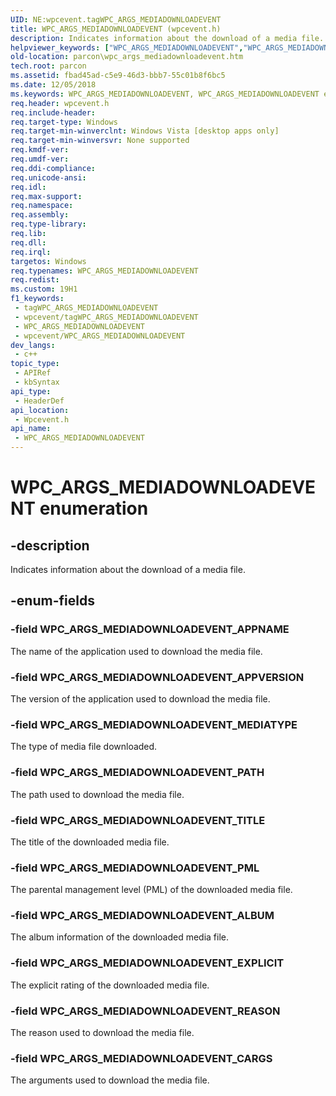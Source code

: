 ```yaml
---
UID: NE:wpcevent.tagWPC_ARGS_MEDIADOWNLOADEVENT
title: WPC_ARGS_MEDIADOWNLOADEVENT (wpcevent.h)
description: Indicates information about the download of a media file.
helpviewer_keywords: ["WPC_ARGS_MEDIADOWNLOADEVENT","WPC_ARGS_MEDIADOWNLOADEVENT enumeration","WPC_ARGS_MEDIADOWNLOADEVENT_ALBUM","WPC_ARGS_MEDIADOWNLOADEVENT_APPNAME","WPC_ARGS_MEDIADOWNLOADEVENT_APPVERSION","WPC_ARGS_MEDIADOWNLOADEVENT_CARGS","WPC_ARGS_MEDIADOWNLOADEVENT_EXPLICIT","WPC_ARGS_MEDIADOWNLOADEVENT_MEDIATYPE","WPC_ARGS_MEDIADOWNLOADEVENT_PATH","WPC_ARGS_MEDIADOWNLOADEVENT_PML","WPC_ARGS_MEDIADOWNLOADEVENT_REASON","WPC_ARGS_MEDIADOWNLOADEVENT_TITLE","parcon.wpc_args_mediadownloadevent","wpcevent/WPC_ARGS_MEDIADOWNLOADEVENT","wpcevent/WPC_ARGS_MEDIADOWNLOADEVENT_ALBUM","wpcevent/WPC_ARGS_MEDIADOWNLOADEVENT_APPNAME","wpcevent/WPC_ARGS_MEDIADOWNLOADEVENT_APPVERSION","wpcevent/WPC_ARGS_MEDIADOWNLOADEVENT_CARGS","wpcevent/WPC_ARGS_MEDIADOWNLOADEVENT_EXPLICIT","wpcevent/WPC_ARGS_MEDIADOWNLOADEVENT_MEDIATYPE","wpcevent/WPC_ARGS_MEDIADOWNLOADEVENT_PATH","wpcevent/WPC_ARGS_MEDIADOWNLOADEVENT_PML","wpcevent/WPC_ARGS_MEDIADOWNLOADEVENT_REASON","wpcevent/WPC_ARGS_MEDIADOWNLOADEVENT_TITLE"]
old-location: parcon\wpc_args_mediadownloadevent.htm
tech.root: parcon
ms.assetid: fbad45ad-c5e9-46d3-bbb7-55c01b8f6bc5
ms.date: 12/05/2018
ms.keywords: WPC_ARGS_MEDIADOWNLOADEVENT, WPC_ARGS_MEDIADOWNLOADEVENT enumeration, WPC_ARGS_MEDIADOWNLOADEVENT_ALBUM, WPC_ARGS_MEDIADOWNLOADEVENT_APPNAME, WPC_ARGS_MEDIADOWNLOADEVENT_APPVERSION, WPC_ARGS_MEDIADOWNLOADEVENT_CARGS, WPC_ARGS_MEDIADOWNLOADEVENT_EXPLICIT, WPC_ARGS_MEDIADOWNLOADEVENT_MEDIATYPE, WPC_ARGS_MEDIADOWNLOADEVENT_PATH, WPC_ARGS_MEDIADOWNLOADEVENT_PML, WPC_ARGS_MEDIADOWNLOADEVENT_REASON, WPC_ARGS_MEDIADOWNLOADEVENT_TITLE, parcon.wpc_args_mediadownloadevent, wpcevent/WPC_ARGS_MEDIADOWNLOADEVENT, wpcevent/WPC_ARGS_MEDIADOWNLOADEVENT_ALBUM, wpcevent/WPC_ARGS_MEDIADOWNLOADEVENT_APPNAME, wpcevent/WPC_ARGS_MEDIADOWNLOADEVENT_APPVERSION, wpcevent/WPC_ARGS_MEDIADOWNLOADEVENT_CARGS, wpcevent/WPC_ARGS_MEDIADOWNLOADEVENT_EXPLICIT, wpcevent/WPC_ARGS_MEDIADOWNLOADEVENT_MEDIATYPE, wpcevent/WPC_ARGS_MEDIADOWNLOADEVENT_PATH, wpcevent/WPC_ARGS_MEDIADOWNLOADEVENT_PML, wpcevent/WPC_ARGS_MEDIADOWNLOADEVENT_REASON, wpcevent/WPC_ARGS_MEDIADOWNLOADEVENT_TITLE
req.header: wpcevent.h
req.include-header: 
req.target-type: Windows
req.target-min-winverclnt: Windows Vista [desktop apps only]
req.target-min-winversvr: None supported
req.kmdf-ver: 
req.umdf-ver: 
req.ddi-compliance: 
req.unicode-ansi: 
req.idl: 
req.max-support: 
req.namespace: 
req.assembly: 
req.type-library: 
req.lib: 
req.dll: 
req.irql: 
targetos: Windows
req.typenames: WPC_ARGS_MEDIADOWNLOADEVENT
req.redist: 
ms.custom: 19H1
f1_keywords:
 - tagWPC_ARGS_MEDIADOWNLOADEVENT
 - wpcevent/tagWPC_ARGS_MEDIADOWNLOADEVENT
 - WPC_ARGS_MEDIADOWNLOADEVENT
 - wpcevent/WPC_ARGS_MEDIADOWNLOADEVENT
dev_langs:
 - c++
topic_type:
 - APIRef
 - kbSyntax
api_type:
 - HeaderDef
api_location:
 - Wpcevent.h
api_name:
 - WPC_ARGS_MEDIADOWNLOADEVENT
---
```


# WPC_ARGS_MEDIADOWNLOADEVENT enumeration


## -description

Indicates information about the download of  a media file.

## -enum-fields

### -field WPC_ARGS_MEDIADOWNLOADEVENT_APPNAME

The name of the application used to download the media file.

### -field WPC_ARGS_MEDIADOWNLOADEVENT_APPVERSION

The version of the application used to download the media file.

### -field WPC_ARGS_MEDIADOWNLOADEVENT_MEDIATYPE

The type of media file downloaded.

### -field WPC_ARGS_MEDIADOWNLOADEVENT_PATH

The path used to download the media file.

### -field WPC_ARGS_MEDIADOWNLOADEVENT_TITLE

The title of the downloaded  media file.

### -field WPC_ARGS_MEDIADOWNLOADEVENT_PML

The parental management level (PML) of the downloaded media file.

### -field WPC_ARGS_MEDIADOWNLOADEVENT_ALBUM

The album information of the downloaded media file.

### -field WPC_ARGS_MEDIADOWNLOADEVENT_EXPLICIT

The explicit rating of the downloaded media file.

### -field WPC_ARGS_MEDIADOWNLOADEVENT_REASON

The reason used to download the media file.

### -field WPC_ARGS_MEDIADOWNLOADEVENT_CARGS

The arguments used to download the media file.

